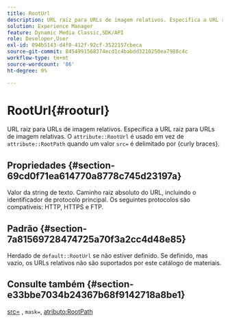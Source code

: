```yaml
---
title: RootUrl
description: URL raiz para URLs de imagem relativos. Especifica a URL raiz para URLs de imagem relativas.
solution: Experience Manager
feature: Dynamic Media Classic,SDK/API
role: Developer,User
exl-id: 094b5143-d4f0-412f-92cf-3522157cbeca
source-git-commit: 8454991568374ecd1c4babdd3210250ea7988c4c
workflow-type: tm+mt
source-wordcount: '86'
ht-degree: 0%

---
```


# RootUrl{#rooturl}

URL raiz para URLs de imagem relativos. Especifica a URL raiz para URLs de imagem relativas. O `attribute::RootUrl` é usado em vez de `attribute::RootPath` quando um valor `src=` é delimitado por {curly braces}.

## Propriedades {#section-69cd0f71ea614770a8778c745d23197a}

Valor da string de texto. Caminho raiz absoluto do URL, incluindo o identificador de protocolo principal. Os seguintes protocolos são compatíveis: HTTP, HTTPS e FTP.

## Padrão {#section-7a81569728474725a70f3a2cc4d48e85}

Herdado de `default::RootUrl` se não estiver definido. Se definido, mas vazio, os URLs relativos não são suportados por este catálogo de materiais.

## Consulte também {#section-e33bbe7034b24367b68f9142718a8be1}

[src=](../../../../../ir-api/http-protocol/image-rendering-api-ref/c-ir-http-protocol-ref/c-ir-http-protocol-command-reference/r-ir-src.md#reference-62c98abad22149d68d405ed6aaff8272) , `mask=`, [atributo:RootPath](../../../../../ir-api/material-cat/image-rendering-api-ref/c-ir-material-catalog/c-ir-attributes-reference/r-ir-rootpath.md#reference-a4d7c96b62e14fcbad1740c702f160f3)
